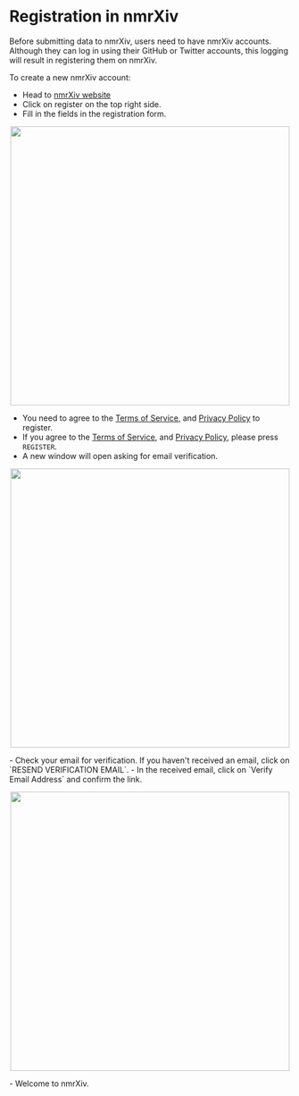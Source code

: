 # Registration in nmrXiv

Before submitting data to nmrXiv, users need to have nmrXiv accounts. Although they can log in using their GitHub or Twitter accounts, this logging will result in registering them on nmrXiv.

To create a new nmrXiv account:
- Head to [nmrXiv website](https://nmrxiv.org/)
- Click on register on the top right side.
- Fill in the fields in the registration form.

<p align="center">
<img src="/img/register.png" width="500" />
</p>

- You need to agree to the [Terms of Service](https://nmrxiv.org/terms-of-service), and [Privacy Policy](https://nmrxiv.org/privacy-policy) to register.
- If you agree to the [Terms of Service](https://nmrxiv.org/terms-of-service), and [Privacy Policy](https://nmrxiv.org/privacy-policy), please press `REGISTER`.
- A new window will open asking for email verification. 
<p align="center">
<img src="/img/verification.png" width="500" />
</p>
- Check your email for verification. If you haven't received an email, click on `RESEND VERIFICATION EMAIL`.
- In the received email, click on `Verify Email Address` and confirm the link.
<p align="center">
<img src="/img/verification-email.png" width="500" />
</p>
- Welcome to nmrXiv.
